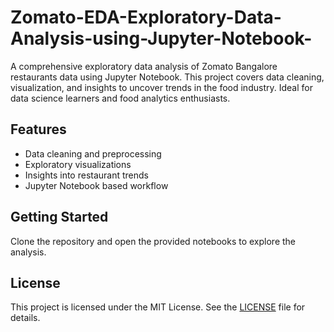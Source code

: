 # Zomato-EDA-Exploratory-Data-Analysis-using-Jupyter-Notebook-
A comprehensive exploratory data analysis of Zomato Bangalore restaurants data using Jupyter Notebook. This project covers data cleaning, visualization, and insights to uncover trends in the food industry. Ideal for data science learners and food analytics enthusiasts.

## Features

- Data cleaning and preprocessing
- Exploratory visualizations
- Insights into restaurant trends
- Jupyter Notebook based workflow

## Getting Started

Clone the repository and open the provided notebooks to explore the analysis.

## License

This project is licensed under the MIT License. See the [LICENSE](LICENSE) file for details.
